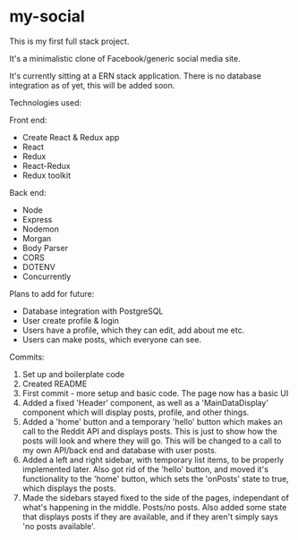 # my-social

This is my first full stack project.

It's a minimalistic clone of Facebook/generic social media site.

It's currently sitting at a ERN stack application. There is no database integration as of yet, this will be added soon.

Technologies used:

Front end:
- Create React & Redux app
- React
- Redux
- React-Redux
- Redux toolkit


Back end:
- Node
- Express
- Nodemon
- Morgan
- Body Parser
- CORS
- DOTENV
- Concurrently

Plans to add for future:
- Database integration with PostgreSQL
- User create profile & login
- Users have a profile, which they can edit, add about me etc.
- Users can make posts, which everyone can see.


Commits:
1. Set up and boilerplate code
2. Created README
3. First commit - more setup and basic code. The page now has a basic UI
4. Added a fixed 'Header' component, as well as a 'MainDataDisplay' component which will display posts, profile, and other things.
5. Added a 'home' button and a temporary 'hello' button which makes an call to the Reddit API and displays posts. This is just to show how the posts will look and where they will go. This will be changed to a call to my own API/back end and database with user posts.
6. Added a left and right sidebar, with temporary list items, to be properly implemented later. Also got rid of the 'hello' button, and moved it's functionality to the 'home' button, which sets the 'onPosts' state to true, which displays the posts.
7. Made the sidebars stayed fixed to the side of the pages, independant of what's happening in the middle. Posts/no posts. Also added some state that displays posts if they are available, and if they aren't simply says 'no posts available'.
